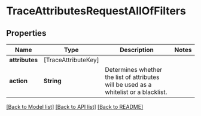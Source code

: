 # TraceAttributesRequestAllOfFilters

## Properties
Name | Type | Description | Notes
------------ | ------------- | ------------- | -------------
**attributes** | [TraceAttributeKey] |  | 
**action** | **String** | Determines whether the list of attributes will be used as a whitelist or a blacklist. | 

[[Back to Model list]](../README.md#documentation-for-models) [[Back to API list]](../README.md#documentation-for-api-endpoints) [[Back to README]](../README.md)


